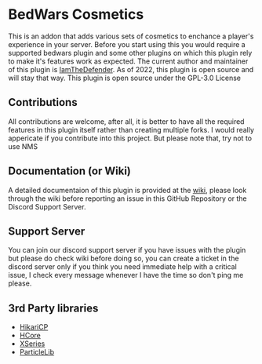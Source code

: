 # BedWars Cosmetics 
This is an addon that adds various sets of cosmetics to enchance a player's experience in your server. Before you start using this you would require a supported bedwars plugin and some other plugins on which this plugin rely to make it's features work as expected. The current author and maintainer of this plugin is [IamTheDefender](https://iamthedefender.xyz). As of 2022, this plugin is open source and will stay that way. This plugin is open source under the GPL-3.0 License

## Contributions
All contributions are welcome, after all, it is better to have all the required features in this plugin itself rather than creating multiple forks. I would really appericate if you contribute into this project. But please note that, try not to use NMS

## Documentation (or Wiki)
A detailed documentaion of this plugin is provided at the [wiki](https://dev-wiki.iamthedefender.xyz/bedwars-cosmetics), please look through the wiki before reporting an issue in this GitHub Repository or the Discord Support Server.

## Support Server
You can join our discord support server if you have issues with the plugin but please do check wiki before doing so, you can create a ticket in the discord server only if you think you need immediate help with a critical issue, I check every message whenever I have the time so don't ping me please. 

## 3rd Party libraries
- [HikariCP](https://github.com/brettwooldridge/HikariCP)
- [HCore](https://github.com/hakan-krgn/hCore)
- [XSeries](https://github.com/CryptoMorin/XSeries)
- [ParticleLib](https://github.com/ByteZ1337/ParticleLib/tree/master)
